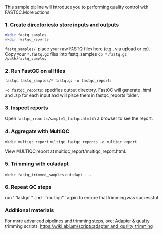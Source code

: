 This sample pipline will introduce you to performing quality control with FASTQC.More actions

### 1. Create directoriesto store inputs and outputs
```bash
mkdir fastq_samples
mkdir fastqc_reports
```

```fastq_samples/```: place your raw FASTQ files here (e.g., via upload or cp).
Copy your ```*.fastq.gz``` files into fastq_samples
``` cp *.fastq.gz /path/fastq_samples ```

### 2. Run FastQC on all files

```fastqc fastq_samples/*.fastq.gz -o fastqc_reports```

```-o fastqc_reports```: specifies output directory. FastQC will generate .html and .zip for each input and will place them in fastqc_reports folder.

### 3. Inspect reports

Open ```fastqc_reports/sample1_fastqc.html``` in a browser to see the report.

### 4. Aggregate with MultiQC 

```mkdir multiqc_report```
```multiqc fastqc_reports -o multiqc_report```

View MULTIQC report at multiqc_report/multiqc_report.html.

### 5. Trimming with cutadapt

```mkdir fastq_trimmed_samples```
```cutadapt ...```
### 6. Repeat QC steps 

run '''fastqc''' and ```multiqc''' again to ensure that trimming was successful

### Additional materials
For more advanced pipelines and trimming steps, see:
Adapter & quality trimming scripts: https://wiki.abi.am/scripts:adapter_and_quality_trimming
